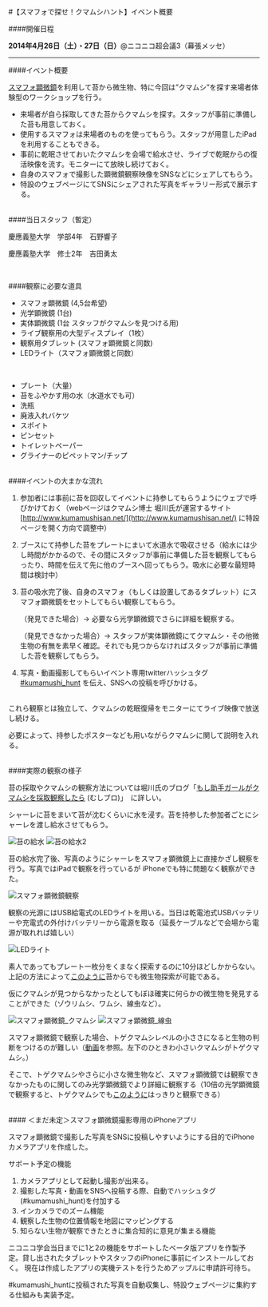 #【スマフォで探せ！クマムシハント】イベント概要

####開催日程

**2014年4月26日（土）・27日（日）**@ニコニコ超会議3（幕張メッセ）

---

####イベント概要

[スマフォ顕微鏡](http://leye.jp/)を利用して苔から微生物、特に今回は”クマムシ”を探す来場者体験型のワークショップを行う。

* 来場者が自ら採取してきた苔からクマムシを探す。スタッフが事前に準備した苔も用意しておく。
* 使用するスマフォは来場者のものを使ってもらう。スタッフが用意したiPadを利用することもできる。
* 事前に乾眠させておいたクマムシを会場で給水させ、ライブで乾眠からの復活映像を流す。モニターにて放映し続けておく。
* 自身のスマフォで撮影した顕微鏡観察映像をSNSなどにシェアしてもらう。
* 特設のウェブページにてSNSにシェアされた写真をギャラリー形式で展示する。

<br>
####当日スタッフ（暫定）

慶應義塾大学　学部4年　石野響子

慶應義塾大学　修士2年　吉田勇太

<br>

####観察に必要な道具

* スマフォ顕微鏡 (4,5台希望)
* 光学顕微鏡 (1台)
* 実体顕微鏡 (1台 スタッフがクマムシを見つける用)
* ライブ観察用の大型ディスプレイ（1枚）
* 観察用タブレット (スマフォ顕微鏡と同数)
* LEDライト（スマフォ顕微鏡と同数）

<br>

* プレート（大量）
* 苔をふやかす用の水（水道水でも可）
* 洗瓶
* 廃液入れバケツ
* スポイト
* ピンセット
* トイレットペーパー
* グライナーのピペットマン/チップ


<br>
####イベントの大まかな流れ

1. 参加者には事前に苔を回収してイベントに持参してもらうようにウェブで呼びかけておく（webページはクマムシ博士 堀川氏が運営するサイト [http://www.kumamushisan.net/](http://www.kumamushisan.net/) に特設ページを開く方向で調整中） 
2. ブースにて持参した苔をプレートにまいて水道水で吸収させる（給水には少し時間がかかるので、その間にスタッフが事前に準備した苔を観察してもらったり、時間を伝えて先に他のブースへ回ってもらう。吸水に必要な最短時間は検討中）
4. 苔の吸水完了後、自身のスマフォ（もしくは設置してあるタブレット）にスマフォ顕微鏡をセットしてもらい観察してもらう。
    
    （発見できた場合）→ 必要なら光学顕微鏡でさらに詳細を観察する。
    
	（発見できなかった場合）→ スタッフが実体顕微鏡にてクマムシ・その他微生物の有無を素早く確認。それでも見つからなければスタッフが事前に準備した苔を観察してもらう。

5. 写真・動画撮影してもらいイベント専用twitterハッシュタグ [#kumamushi_hunt](https://twitter.com/search?q=%23kumamushi_hunt&src=typd&f=realtime) を伝え、SNSへの投稿を呼びかける。

<br>
これら観察とは独立して、クマムシの乾眠復帰をモニターにてライブ映像で放送し続ける。

必要によって、持参したポスターなども用いながらクマムシに関して説明を入れる。


<br>
####実際の観察の様子

苔の採取やクマムシの観察方法については堀川氏のブログ「[もし助手ガールがクマムシを採取観察したら](http://horikawad.hatenadiary.com/entry/20110527/1306456375) (むしブロ)」　に詳しい。

シャーレに苔をまいて苔が沈むくらいに水を浸す。苔を持参した参加者ごとにシャーレを渡し給水させてもらう。

![苔の給水](https://dl.dropboxusercontent.com/u/19203409/%E5%86%99%E7%9C%9F%20H26-04-12%2022%2027%2049.jpg)
![苔の給水2](https://dl.dropboxusercontent.com/u/19203409/%E5%86%99%E7%9C%9F%20H26-04-12%2022%2027%2027.jpg)

苔の給水完了後、写真のようにシャーレをスマフォ顕微鏡上に直接かざし観察を行う。写真ではiPadで観察を行っているが iPhoneでも特に問題なく観察ができた。

![スマフォ顕微鏡観察](https://dl.dropboxusercontent.com/u/19203409/%E5%86%99%E7%9C%9F%20H26-04-12%200%2002%2015.jpg)

観察の光源にはUSB給電式のLEDライトを用いる。当日は乾電池式USBバッテリーや充電式の外付けバッテリーから電源を取る（延長ケーブルなどで会場から電源が取れれば嬉しい）

![LEDライト](https://dl.dropboxusercontent.com/u/19203409/%E5%86%99%E7%9C%9F%202014-04-13%2019%2041%2048.jpg)

素人であってもプレート一枚分をくまなく探索するのに10分ほどしかからない。上記の方法によって[このように](https://www.youtube.com/watch?v=X8SuoBotXZQ&feature=youtu.be)苔からでも微生物探索が可能である。

仮にクマムシが見つからなかったとしてもぼほ確実に何らかの微生物を発見することができた（ゾウリムシ、ワムシ、線虫など）。

![スマフォ顕微鏡_クマムシ](https://dl.dropboxusercontent.com/u/19203409/%E5%86%99%E7%9C%9F%20H26-04-13%200%2004%2056.jpg)
![スマフォ顕微鏡_線虫](https://dl.dropboxusercontent.com/u/19203409/%E5%86%99%E7%9C%9F%20H26-04-12%2023%2024%2027.jpg)


スマフォ顕微鏡で観察した場合、トゲクマムシレベルの小ささになると生物の判断をつけるのが難しい（[動画](https://www.youtube.com/watch?v=A6LwIamnkM8&feature=youtu.be)を参照。左下のひときわ小さいクマムシがトゲクマムシ。）

そこで、トゲクマムシやさらに小さな微生物など、スマフォ顕微鏡では観察できなかったものに関してのみ光学顕微鏡でより詳細に観察する（10倍の光学顕微鏡で観察すると、トゲクマムシでも[このように](https://www.youtube.com/watch?v=alyPfomxMmo)はっきりと観察できる）

<br>
#### ＜まだ未定＞スマフォ顕微鏡撮影専用のiPhoneアプリ

スマフォ顕微鏡で撮影した写真をSNSに投稿しやすいようにする目的でiPhoneカメラアプリを作成した。

サポート予定の機能

1. カメラアプリとして起動し撮影が出来る。
1. 撮影した写真・動画をSNSへ投稿する際、自動でハッシュタグ(#kumamushi_hunt)を付加する
1. インカメラでのズーム機能
1. 観察した生物の位置情報を地図にマッピングする
1. 知らない生物が観察できたときに集合知的に意見が集まる機能

ニコニコ学会当日までに1と2の機能をサポートしたベータ版アプリを作製予定。貸し出されたタブレットやスタッフのiPhoneに事前にインストールしておく。
現在は作成したアプリの実機テストを行うためアップルに申請許可待ち。

\#kumamushi_huntに投稿された写真を自動収集し、特設ウェブページに集約する仕組みも実装予定。
